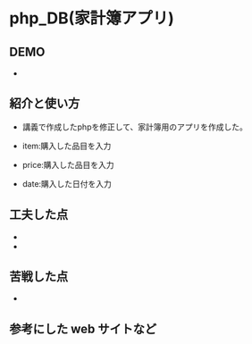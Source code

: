 # php_DB(家計簿アプリ)

## DEMO

  - 

## 紹介と使い方

  - 講義で作成したphpを修正して、家計簿用のアプリを作成した。

  - item:購入した品目を入力
  - price:購入した品目を入力
  - date:購入した日付を入力


## 工夫した点

  - 

  - 

## 苦戦した点

  - 
  
   

## 参考にした web サイトなど

